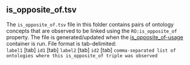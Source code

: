## is_opposite_of.tsv
The `is_opposite_of.tsv` file in this folder contains pairs of ontology concepts that are observed to be linked using the `RO:is_opposite_of` property. The file is generated/updated when the [is_opposite_of-usage]() container is run. File format is tab-delimited: <br>
`label1` [tab] `id1` [tab] `label2` [tab] `id2` [tab] `comma-separated list of ontologies where this is_opposite_of triple was observed`